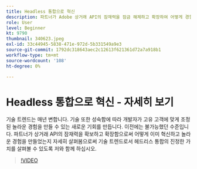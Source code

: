 ```yaml
---
title: Headless 통합으로 혁신
description: 파트너가 Adobe 상거래 API의 잠재력을 잠금 해제하고 확장하여 어떻게 경험을 혁신하고 창출했는지 자세히 살펴보십시오.
role: User
level: Beginner
kt: 9790
thumbnail: 340623.jpeg
exl-id: 33c44945-5838-471e-972d-5b331549a9e3
source-git-commit: 1792dc318643aec2c12613f621361d72a7a918b1
workflow-type: tm+mt
source-wordcount: '108'
ht-degree: 0%

---
```


# Headless 통합으로 혁신 - 자세히 보기

기술 트렌드는 매년 변합니다. 기술 또한 성숙함에 따라 개발자가 고유 고객에 맞게 조정된 놀라운 경험을 만들 수 있는 새로운 기회를 만듭니다. 이전에는 불가능했던 수준입니다. 파트너가 상거래 API의 잠재력을 확보하고 확장함으로써 어떻게 이미 혁신하고 놀라운 경험을 만들었는지 자세히 살펴봄으로써 기술 트렌드로서 헤드리스 통합의 진정한 가치를 살펴볼 수 있도록 저와 함께 하십시오.

>[!VIDEO](https://video.tv.adobe.com/v/340623/?quality=12&learn=on)

